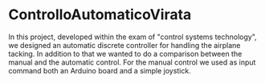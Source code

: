 ControlloAutomaticoVirata
=========================

In this project, developed within the exam of "control systems technology", we designed an automatic discrete controller for handling the airplane tacking. In addition to that we wanted to do a comparison between the manual and the automatic control. For the manual control we used as input command both an Arduino board and a simple joystick.
